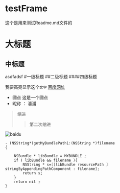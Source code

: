 # testFrame
这个是用来测试Readme.md文件的

大标题
=========
中标题
----
asdfadsf
#一级标题
##二级标题
####四级标题

我要高亮显示这个`文字`
[百度网址](http://www.baidu.com "百度")

* 圆点 这是一个圆点
* 昵称 ： 潘潘


>缩进
>> 第二次缩进


![baidu](https://www.baidu.com/img/baidu_jgylogo3.gif?v=41950862.gif "百度logo")




```Object-C
- (NSString*)getMyBundlePath1:(NSString *)filename
{
    
    NSBundle * libBundle = MYBUNDLE ;
    if ( libBundle && filename ){
        NSString * s=[[libBundle resourcePath ] stringByAppendingPathComponent : filename];
        return s;
    }
    return nil ;
}
```





